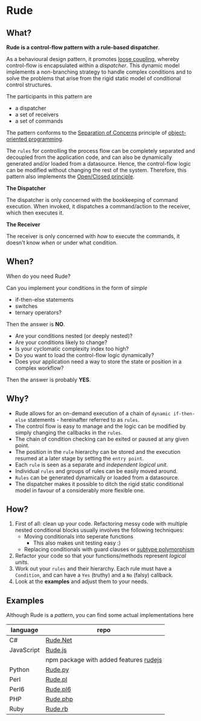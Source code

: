 # Rude

## What?

**Rude is a control-flow pattern with a rule-based dispatcher**. 

As a behavioural design pattern, it promotes [loose coupling](https://en.wikipedia.org/wiki/Loose_coupling), whereby control-flow is encapsulated within a *dispatcher*.
This dynamic model implements a non-branching strategy to handle complex conditions and to solve the problems that arise from the rigid static model of conditional control structures.

The participants in this pattern are
  - a dispatcher
  - a set of receivers
  - a set of commands
  
The pattern conforms to the [Separation of Concerns](https://en.wikipedia.org/wiki/Separation_of_concerns) principle of [object-oriented programming](https://en.wikipedia.org/wiki/Object-oriented_programming). 

The `rules` for controlling the process flow can be completely separated and decoupled from the application code, and can also be dynamically generated and/or loaded from a datasource. Hence, the control-flow logic can be modified without changing the rest of the system. Therefore, this pattern also implements the [Open/Closed principle](https://en.wikipedia.org/wiki/Open/closed_principle).

**The Dispatcher**

The dispatcher is only concerned with the bookkeeping of command execution. When invoked, it dispatches a command/action to the receiver, which then executes it.

**The Receiver**

The receiver is only concerned with *how* to execute the commands, it doesn't know *when* or under what condition.




## When?

When do you need Rude?

Can you implement your conditions in the form of *simple*
 - if-then-else statements
 - switches
 - ternary operators? 

Then the answer is **NO**. 

 - Are your conditions nested (or deeply nested)?
 - Are your conditions likely to change?
 - Is your cyclomatic complexity index too high?
 - Do you want to load the control-flow logic dynamically?
 - Does your application need a way to store the state or position in a complex workflow?

Then the answer is probably **YES**.


## Why?

  - Rude allows for an on-demand execution of a chain of `dynamic if-then-else` statements - hereinafter referred to as `rules`.
  - The control flow is easy to manage and the logic can be modified by simply changing the callbacks in the `rules`.
  - The chain of condition checking can be exited or paused at any given point.
  - The position in the `rule` hierarchy can be stored and the execution resumed at a later stage by setting the `entry point`. 
  - Each `rule` is seen as a separate and *independent logical unit*.
  - Individual `rules` and groups of rules can be easily moved around.
  - `Rules` can be generated dynamically or loaded from a datasource. 
  - The dispatcher makes it possible to ditch the rigid static conditional model in favour of a considerably more flexible one.


## How?

1. First of all: clean up your code. Refactoring messy code with multiple nested conditional blocks usually involves the following techniques: 
    * Moving conditionals into seperate functions
	    * This also makes unit testing easy :)
    * Replacing conditionals with guard clauses or [subtype polymorphism](https://en.wikipedia.org/wiki/Subtyping)
2. Refactor your code so that your functions/methods represent *logical units*. 
3. Work out your `rules` and their hierarchy. Each rule must have a `Condition`, and can have a `Yes` (truthy) and a `No` (falsy) callback. 
4. Look at the **examples** and adjust them to your needs. 

## Examples

Although Rude is a *pattern*, you can find some actual implementations here

| language   | repo                                                   |
| ---------- | ------------------------------------------------------ |
| C#         | [Rude.Net](https://github.com/kaisersparpick/Rude.Net) |
| JavaScript | [Rude.js](https://github.com/kaisersparpick/Rude.js)   |
|            | npm package with added features [rudejs](https://github.com/kaisersparpick/rudejs) |
| Python     | [Rude.py](https://github.com/kaisersparpick/Rude.py)   |
| Perl       | [Rude.pl](https://github.com/kaisersparpick/Rude.pl)   |
| Perl6      | [Rude.pl6](https://github.com/kaisersparpick/Rude.pl6) |
| PHP        | [Rude.php](https://github.com/kaisersparpick/Rude.php) |
| Ruby       | [Rude.rb](https://github.com/kaisersparpick/Rude.rb)   |
